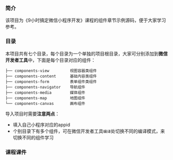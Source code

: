 ### 简介

该项目为《9小时搞定微信小程序开发》课程的组件章节示例源码，便于大家学习参考。

### 目录

本项目共有七个目录，每个目录为一个单独的项目根目录，大家可分别添加到**微信开发者工具**中，下面是每个目录对应的组件：

    ├── components-view         视图容器类组件
    ├── components-content      基础内容类组件
    ├── components-form         表单组件类组件
    ├── components-navigator    导航组件
    ├── components-media        媒体组件
    ├── components-map          地图组件
    └── components-canvas       画布组件

导入项目时需要**注意两点**：

* 填入自己小程序对应的appid
* 个别目录下有多个组件，可在微信开发者工具`编译`处切换不同的编译模式，来切换不同的组件学习

### 课程课件

